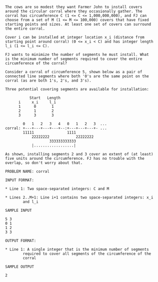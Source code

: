 <pre><code><br>The cows are so modest they want Farmer John to install covers<br>around the circular corral where they occasionally gather. The<br>corral has circumference C (1 &lt;= C &lt;= 1,000,000,000), and FJ can<br>choose from a set of M (1 &lt;= M &lt;= 100,000) covers that have fixed<br>starting points and sizes. At least one set of covers can surround<br>the entire corral.<br><br>Cover i can be installed at integer location x_i (distance from<br>starting point around corral) (0 &lt;= x_i &lt; C) and has integer length<br>l_i (1 &lt;= l_i &lt;= C).<br><br>FJ wants to minimize the number of segments he must install. What<br>is the minimum number of segments required to cover the entire<br>circumference of the corral?<br><br>Consider a corral of circumference 5, shown below as a pair of<br>connected line segments where both '0's are the same point on the<br>corral (as are both 1's, 2's, and 3's).<br><br>Three potential covering segments are available for installation:<br><br>           Start   Length<br>      i     x_i     l_i<br>      1      0       1 <br>      2      1       2 <br>      3      3       3 <br><br>        0   1   2   3   4   0   1   2   3  ... <br>corral: +---+---+---+---+--:+---+---+---+- ...<br>        11111               1111<br>            22222222            22222222<br>                    333333333333<br>            |..................|<br><br>As shown, installing segments 2 and 3 cover an extent of (at least)<br>five units around the circumference. FJ has no trouble with the<br>overlap, so don't worry about that.<br><br>PROBLEM NAME: corral<br><br>INPUT FORMAT:<br><br>* Line 1: Two space-separated integers: C and M<br><br>* Lines 2..M+1: Line i+1 contains two space-separated integers: x_i<br>        and l_i<br><br>SAMPLE INPUT<br><br>5 3<br>0 1<br>1 2<br>3 3<br><br>OUTPUT FORMAT:<br><br>* Line 1: A single integer that is the minimum number of segments<br>        required to cover all segments of the circumference of the<br>        corral<br><br>SAMPLE OUTPUT<br><br>2<br><br></code></pre>